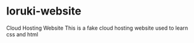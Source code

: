 # loruki-website
Cloud Hosting Website
This is a fake cloud hosting website used to learn css and html
